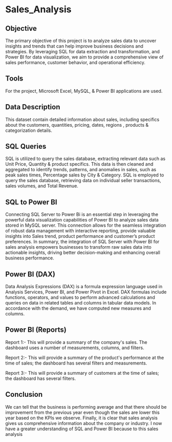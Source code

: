 # Sales_Analysis

## Objective

The primary objective of this project is to analyze sales data to uncover insights and trends that can help improve business decisions and strategies. By leveraging SQL for data extraction and transformation, and Power BI for data visualization, we aim to provide a comprehensive view of sales performance, customer behavior, and operational efficiency.

## Tools

 For the project, Microsoft Excel, MySQL, & Power BI applications are used.

## Data Description

This dataset contain detailed information about sales, including specifics about the customers, quantities, pricing, dates, regions , products & categorization details.

## SQL Queries

SQL is utilized to query the sales database, extracting relevant data such as Unit Price, Quantity & product specifics. This data is then cleaned and aggregated to identify trends, patterns, and anomalies in sales, such as peak sales times, Percentage sales by City & Category. SQL is  employed to query the sales database, retrieving data on individual seller transactions, sales volumes, and Total Revenue.

## SQL to Power BI

Connecting SQL Server to Power Bi is an essential step in leveraging the powerful data visualization capabilities of Power BI to analyze sales data stored in MySQL server. This connection allows for the seamless integration of robust data management with interactive reporting, provide valuable insights into Sales trend, product performance and customer’s product preferences.
In summary, the integration of SQL Server with Power BI for sales analysis empowers businesses to transform raw sales data into actionable insights, driving better decision-making and enhancing overall business performance.

## Power BI (DAX)

Data Analysis Expressions (DAX) is a formula expression language used in Analysis Services, Power BI, and Power Pivot in Excel. DAX formulas include functions, operators, and values to perform advanced calculations and queries on data in related tables and columns in tabular data models. In accordance with the demand, we have computed new measures and columns.

## Power BI (Reports)

Report 1:- This will provide a summary of the company's sales. The dashboard uses a number of measurements, columns, and filters. 

Report 2:- This will provide a summary of the product's performance at the time of sales; the dashboard has several filters and measurements.

Report 3:- This will provide a summary of customers at the time of sales; the dashboard has several filters.

## Conclusion

We can tell that the business is performing average and that there should be improvement from the previous year even though the sales are lower this year based on the KPIs we observe. Finally, it is clear that sales analysis gives us comprehensive information about the company or industry. I now have a greater understanding of SQL and Power BI because to this sales analysis



 
